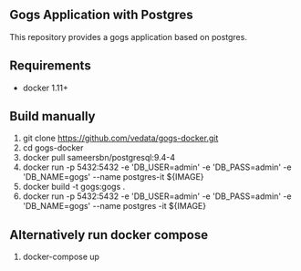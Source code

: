 ## Gogs Application with Postgres 

This repository provides a gogs application based on postgres. 

## Requirements

* docker 1.11+


## Build manually

   1. git clone https://github.com/vedata/gogs-docker.git
   2. cd gogs-docker
   3. docker pull sameersbn/postgresql:9.4-4
   4. docker run -p 5432:5432 -e 'DB_USER=admin' -e 'DB_PASS=admin' -e 'DB_NAME=gogs' --name postgres-it ${IMAGE}
   5. docker build -t gogs:gogs .
   6. docker run -p 5432:5432 -e 'DB_USER=admin' -e 'DB_PASS=admin' -e 'DB_NAME=gogs' --name postgres -it ${IMAGE}


## Alternatively run docker compose 

   1. docker-compose up
